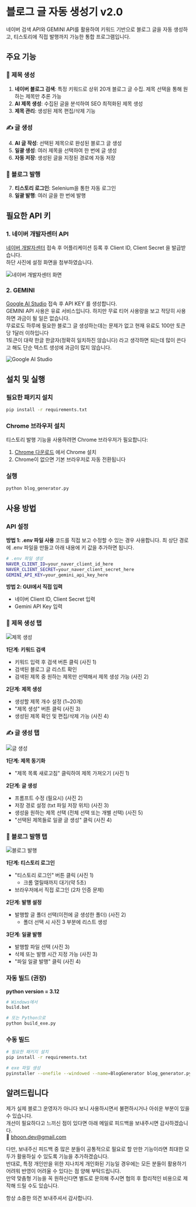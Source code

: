 # 블로그 글 자동 생성기 v2.0

네이버 검색 API와 GEMINI API를 활용하여 키워드 기반으로 블로그 글을 자동 생성하고, 티스토리에 직접 발행까지 가능한 통합 프로그램입니다.

## 주요 기능

### 📝 제목 생성
1. **네이버 블로그 검색**: 특정 키워드로 상위 20개 블로그 글 수집. 제목 선택을 통해 원하는 제목만 추론 가능
2. **AI 제목 생성**: 수집된 글을 분석하여 SEO 최적화된 제목 생성
3. **제목 관리**: 생성된 제목 편집/삭제 기능

### ✍️ 글 생성
4. **AI 글 작성**: 선택된 제목으로 완성된 블로그 글 생성
5. **일괄 생성**: 여러 제목을 선택하여 한 번에 글 생성
6. **자동 저장**: 생성된 글을 지정된 경로에 자동 저장

### 🚀 블로그 발행
7. **티스토리 로그인**: Selenium을 통한 자동 로그인
8. **일괄 발행**: 여러 글을 한 번에 발행

## 필요한 API 키

### 1. 네이버 개발자센터 API
[네이버 개발자센터](https://developers.naver.com/main/) 접속 후 어플리케이션 등록 후 Client ID, Client Secret 을 발급받습니다. <br>
하단 사진에 설정 화면을 첨부하였습니다. <br>

![네이버 개발자센터 화면](./img/naver.png)

### 2. GEMINI

[Google AI Studio](https://aistudio.google.com/) 접속 후 API KEY 를 생성합니다. <br>
GEMINI API 사용은 유료 서비스입니다. 하지만 무료 티어 사용량을 보고 적당히 사용하면 과금이 될 일은 없습니다.<br>
무료로도 하루에 필요한 블로그 글 생성하는데는 문제가 없고 현재 유료도 100만 토큰당 1달러 이하입니다 <br>
1토큰이 대략 한글 한글자(정확히 일치하진 않습니다) 라고 생각하면 되는데 많이 쓴다고 해도 단순 텍스트 생성에 과금이 많지 않습니다. <br>

![Google AI Studio](./img/gemini.png)

## 설치 및 실행

### 필요한 패키지 설치

```bash
pip install -r requirements.txt
```

### Chrome 브라우저 설치

티스토리 발행 기능을 사용하려면 Chrome 브라우저가 필요합니다:

1. [Chrome 다운로드](https://www.google.com/chrome/) 에서 Chrome 설치
2. Chrome이 없으면 기본 브라우저로 자동 전환됩니다

### 실행

```bash
python blog_generator.py
```

## 사용 방법

### API 설정

**방법 1: .env 파일 사용**
코드를 직접 보고 수정할 수 있는 경우 사용합니다. 최 상단 경로에 .env 파일을 만들고 아래 내용에 키 값을 추가하면 됩니다.

```bash
# .env 파일 생성
NAVER_CLIENT_ID=your_naver_client_id_here
NAVER_CLIENT_SECRET=your_naver_client_secret_here
GEMINI_API_KEY=your_gemini_api_key_here
```

**방법 2: GUI에서 직접 입력**
- 네이버 Client ID, Client Secret 입력
- Gemini API Key 입력

### 📝 제목 생성 탭

![제목 생성](./img/create_title.png)

**1단계: 키워드 검색**
- 키워드 입력 후 검색 버튼 클릭 (사진 1)
- 검색된 블로그 글 리스트 확인
- 검색된 제목 중 원하는 제목만 선택해서 제목 생성 가능 (사진 2)

**2단계: 제목 생성**
- 생성할 제목 개수 설정 (1~20개)
- "제목 생성" 버튼 클릭 (사진 3)
- 생성된 제목 확인 및 편집/삭제 가능 (사진 4)

### ✍️ 글 생성 탭

![글 생성](./img/create_post.png)

**1단계: 제목 동기화**
- "제목 목록 새로고침" 클릭하여 제목 가져오기 (사진 1)

**2단계: 글 생성**
- 프롬프트 수정 (필요시) (사진 2)
- 저장 경로 설정 (txt 파일 저장 위치) (사진 3)
- 생성을 원하는 제목 선택 (전체 선택 또는 개별 선택) (사진 5)
- "선택된 제목들로 일괄 글 생성" 클릭 (사진 4)

### 🚀 블로그 발행 탭

![블로그 발행](./img/publish_post.png)

**1단계: 티스토리 로그인**
- "티스토리 로그인" 버튼 클릭 (사진 1)
    - 크롬 열릴때까지 대기(약 5초)
- 브라우저에서 직접 로그인 (2차 인증 문제)

**2단계: 발행 설정**
- 발행할 글 폴더 선택(이전에 글 생성한 폴더) (사진 2)
    - 폴더 선택 시 사진 3 부분에 리스트 생성

**3단계: 일괄 발행**
- 발행할 파일 선택 (사진 3)
- 삭제 또는 발행 시간 지정 가능 (사진 3)
- "파일 일괄 발행" 클릭 (사진 4)

### 자동 빌드 (권장)

**python version = 3.12**

```bash
# Windows에서
build.bat

# 또는 Python으로
python build_exe.py
```

### 수동 빌드

```bash
# 필요한 패키지 설치
pip install -r requirements.txt

# exe 파일 생성
pyinstaller --onefile --windowed --name=BlogGenerator blog_generator.py
```

## 알려드립니다
제가 실제 블로그 운영자가 아니다 보니 사용하시면서 불편하시거나 아쉬운 부분이 있을 수 있습니다. <br>
개선이 필요하다고 느끼신 점이 있다면 아래 메일로 피드백을 보내주시면 감사하겠습니다. <br>
📩 bhoon.dev@gmail.com <br>

다만, 보내주신 피드백 중 많은 분들이 공통적으로 필요로 할 만한 기능이라면 최대한 모두가 활용하실 수 있도록 기능을 추가하겠습니다. <br>
반대로, 특정 개인만을 위한 지나치게 개인화된 기능일 경우에는 모든 분들이 활용하기 어려워 반영이 어려울 수 있다는 점 양해 부탁드립니다. <br>
만약 맞춤형 기능을 꼭 원하신다면 별도로 문의해 주시면 협의 후 합리적인 비용으로 제작해 드릴 수도 있습니다. <br>

항상 소중한 의견 보내주셔서 감사합니다.